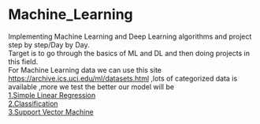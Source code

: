 # Machine_Learning
Implementing Machine Learning and Deep Learning algorithms and project step by step/Day by Day.</br>
Target is to go through the basics of ML and DL and then doing projects in this field.</br>
For Machine Learning data we can use this site https://archive.ics.uci.edu/ml/datasets.html ,lots of categorized data is available ,more we test the better our model will be <br/>
[1.Simple Linear Regression](https://github.com/savannahar68/Machine_Learning/tree/master/Simple_Linear_Regr) <br/>
[2.Classification](https://github.com/savannahar68/Machine_Learning/tree/master/Classification) <br/>
[3.Support Vector Machine](https://github.com/savannahar68/Machine_Learning/tree/master/Support%20Vector%20Machine)<br/>
